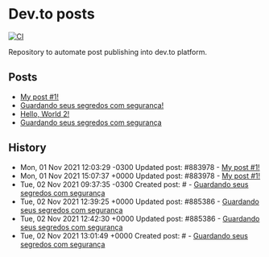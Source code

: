 # Dev.to posts

[![CI](https://github.com/guionardo/dev-to-blog/actions/workflows/changed.yml/badge.svg)](https://github.com/guionardo/dev-to-blog/actions/workflows/changed.yml)

Repository to automate post publishing into dev.to platform.

## Posts

* [My post #1!](https://dev.to/guionardo/my-post-1-d5c)
* [Guardando seus segredos com segurança!]()
* [Hello, World 2!]()
* [Guardando seus segredos com segurança](https://dev.to/guionardo/guardando-seus-segredos-com-seguranca-3km)

## History

* Mon, 01 Nov 2021 12:03:29 -0300 Updated post: #883978 - [My post #1!](https://dev.to/guionardo/my-post-1-d5c)
* Mon, 01 Nov 2021 15:07:37 +0000 Updated post: #883978 - [My post #1!](https://dev.to/guionardo/my-post-1-d5c)
* Tue, 02 Nov 2021 09:37:35 -0300 Created post: # - [Guardando seus segredos com segurança](https://dev.to/guionardo/guardando-seus-segredos-com-seguranca)
* Tue, 02 Nov 2021 12:39:25 +0000 Updated post: #885386 - [Guardando seus segredos com segurança](https://dev.to/guionardo/guardando-seus-segredos-com-seguranca-1hdp)
* Tue, 02 Nov 2021 12:42:30 +0000 Updated post: #885386 - [Guardando seus segredos com segurança](https://dev.to/guionardo/guardando-seus-segredos-com-seguranca-1hdp)
* Tue, 02 Nov 2021 13:01:49 +0000 Created post: # - [Guardando seus segredos com segurança](https://dev.to/guionardo/guardando-seus-segredos-com-seguranca)
